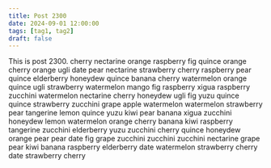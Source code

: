```yaml
---
title: Post 2300
date: 2024-09-01 12:00:00
tags: [tag1, tag2]
draft: false
---
```

This is post 2300.
cherry
nectarine
orange
raspberry
fig
quince
orange
cherry
orange
ugli
date
pear
nectarine
strawberry
cherry
raspberry
pear
quince
elderberry
honeydew
quince
banana
cherry
watermelon
orange
quince
ugli
strawberry
watermelon
mango
fig
raspberry
xigua
raspberry
zucchini
watermelon
nectarine
cherry
honeydew
ugli
fig
yuzu
quince
quince
strawberry
zucchini
grape
apple
watermelon
watermelon
strawberry
pear
tangerine
lemon
quince
yuzu
kiwi
pear
banana
xigua
zucchini
honeydew
lemon
watermelon
orange
cherry
banana
kiwi
raspberry
tangerine
zucchini
elderberry
yuzu
zucchini
cherry
quince
honeydew
orange
pear
pear
date
fig
grape
zucchini
zucchini
zucchini
nectarine
grape
pear
kiwi
banana
raspberry
elderberry
date
watermelon
strawberry
cherry
date
strawberry
cherry
